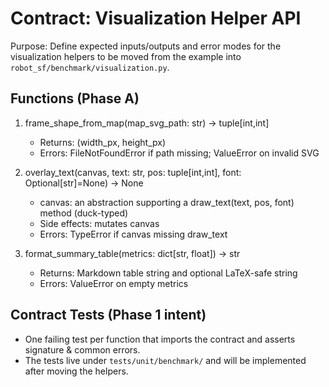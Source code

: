 # Contract: Visualization Helper API

Purpose: Define expected inputs/outputs and error modes for the visualization helpers to be moved from the example into `robot_sf/benchmark/visualization.py`.

## Functions (Phase A)

1. frame_shape_from_map(map_svg_path: str) -> tuple[int,int]
   - Returns: (width_px, height_px)
   - Errors: FileNotFoundError if path missing; ValueError on invalid SVG

2. overlay_text(canvas, text: str, pos: tuple[int,int], font: Optional[str]=None) -> None
   - canvas: an abstraction supporting a draw_text(text, pos, font) method (duck-typed)
   - Side effects: mutates canvas
   - Errors: TypeError if canvas missing draw_text

3. format_summary_table(metrics: dict[str, float]) -> str
   - Returns: Markdown table string and optional LaTeX-safe string
   - Errors: ValueError on empty metrics

## Contract Tests (Phase 1 intent)
- One failing test per function that imports the contract and asserts signature & common errors.
- The tests live under `tests/unit/benchmark/` and will be implemented after moving the helpers.

